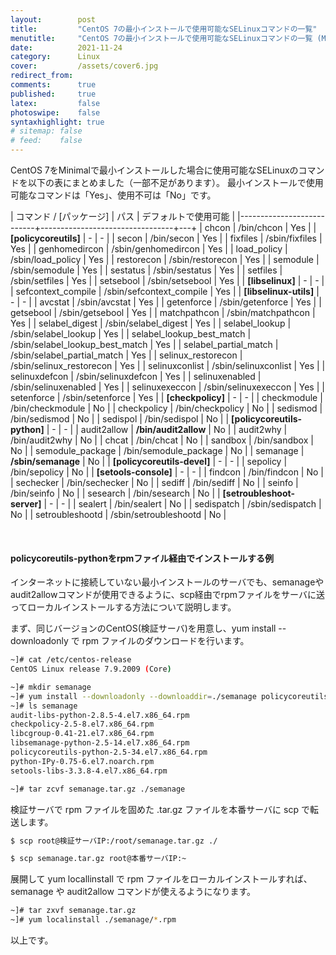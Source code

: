```yaml
---
layout:        post
title:         "CentOS 7の最小インストールで使用可能なSELinuxコマンドの一覧"
menutitle:     "CentOS 7の最小インストールで使用可能なSELinuxコマンドの一覧 (Minimal Install)"
date:          2021-11-24
category:      Linux
cover:         /assets/cover6.jpg
redirect_from:
comments:      true
published:     true
latex:         false
photoswipe:    false
syntaxhighlight: true
# sitemap: false
# feed:    false
---
```



CentOS 7をMinimalで最小インストールした場合に使用可能なSELinuxのコマンドを以下の表にまとめました（一部不足があります）。
最小インストールで使用可能なコマンドは「Yes」、使用不可は「No」です。

| コマンド / [パッケージ]      | パス                 | デフォルトで使用可能 |
|---------------------------+---------------------------------+---+
| chcon                     | /bin/chcon                      | Yes |
| **[policycoreutils]**     | -                               | -  |
| secon                     | /bin/secon                      | Yes |
| fixfiles                  | /sbin/fixfiles                  | Yes |
| genhomedircon             | /sbin/genhomedircon             | Yes |
| load_policy               | /sbin/load_policy               | Yes |
| restorecon                | /sbin/restorecon                | Yes |
| semodule                  | /sbin/semodule                  | Yes |
| sestatus                  | /sbin/sestatus                  | Yes |
| setfiles                  | /sbin/setfiles                  | Yes |
| setsebool                 | /sbin/setsebool                 | Yes |
| **[libselinux]**          | -                               | -  |
| sefcontext_compile        | /sbin/sefcontext_compile        | Yes |
| **[libselinux-utils]**    | -                               | -  |
| avcstat                   | /sbin/avcstat                   | Yes |
| getenforce                | /sbin/getenforce                | Yes |
| getsebool                 | /sbin/getsebool                 | Yes |
| matchpathcon              | /sbin/matchpathcon              | Yes |
| selabel_digest            | /sbin/selabel_digest            | Yes |
| selabel_lookup            | /sbin/selabel_lookup            | Yes |
| selabel_lookup_best_match | /sbin/selabel_lookup_best_match | Yes |
| selabel_partial_match     | /sbin/selabel_partial_match     | Yes |
| selinux_restorecon        | /sbin/selinux_restorecon        | Yes |
| selinuxconlist            | /sbin/selinuxconlist            | Yes |
| selinuxdefcon             | /sbin/selinuxdefcon             | Yes |
| selinuxenabled            | /sbin/selinuxenabled            | Yes |
| selinuxexeccon            | /sbin/selinuxexeccon            | Yes |
| setenforce                | /sbin/setenforce                | Yes |
| **[checkpolicy]**         | -                               | -  |
| checkmodule               | /bin/checkmodule                | No |
| checkpolicy               | /bin/checkpolicy                | No |
| sedismod                  | /bin/sedismod                   | No |
| sedispol                  | /bin/sedispol                   | No |
| **[policycoreutils-python]** | -                            | -  |
| audit2allow               | **/bin/audit2allow**            | No |
| audit2why                 | /bin/audit2why                  | No |
| chcat                     | /bin/chcat                      | No |
| sandbox                   | /bin/sandbox                    | No |
| semodule_package          | /bin/semodule_package           | No |
| semanage                  | **/sbin/semanage**              | No |
| **[policycoreutils-devel]** | -                             | -  |
| sepolicy                  | /bin/sepolicy                   | No |
| **[setools-console]**     | -                               | -  |
| findcon                   | /bin/findcon                    | No |
| sechecker                 | /bin/sechecker                  | No |
| sediff                    | /bin/sediff                     | No |
| seinfo                    | /bin/seinfo                     | No |
| sesearch                  | /bin/sesearch                   | No |
| **[setroubleshoot-server]** | -                             | -  |
| sealert                   | /bin/sealert                    | No |
| sedispatch                | /sbin/sedispatch                | No |
| setroubleshootd           | /sbin/setroubleshootd           | No |

<br>

#### policycoreutils-pythonをrpmファイル経由でインストールする例

インターネットに接続していない最小インストールのサーバでも、semanageやaudit2allowコマンドが使用できるように、scp経由でrpmファイルをサーバに送ってローカルインストールする方法について説明します。

まず、同じバージョンのCentOS(検証サーバ)を用意し、yum install --downloadonly で rpm ファイルのダウンロードを行います。

```bash
~]# cat /etc/centos-release
CentOS Linux release 7.9.2009 (Core)

~]# mkdir semanage
~]# yum install --downloadonly --downloaddir=./semanage policycoreutils-python
~]# ls semanage
audit-libs-python-2.8.5-4.el7.x86_64.rpm
checkpolicy-2.5-8.el7.x86_64.rpm
libcgroup-0.41-21.el7.x86_64.rpm
libsemanage-python-2.5-14.el7.x86_64.rpm
policycoreutils-python-2.5-34.el7.x86_64.rpm
python-IPy-0.75-6.el7.noarch.rpm
setools-libs-3.3.8-4.el7.x86_64.rpm

~]# tar zcvf semanage.tar.gz ./semanage
```

検証サーバで rpm ファイルを固めた .tar.gz ファイルを本番サーバに scp で転送します。

```bash
$ scp root@検証サーバIP:/root/semanage.tar.gz ./

$ scp semanage.tar.gz root@本番サーバIP:~
```

展開して yum locallinstall で rpm ファイルをローカルインストールすれば、semanage や audit2allow コマンドが使えるようになります。

```bash
~]# tar zxvf semanage.tar.gz
~]# yum localinstall ./semanage/*.rpm
```

以上です。
